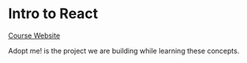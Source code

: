 # Intro to React

[Course Website](https://react-v8.holt.courses/lessons/welcome/intro)

Adopt me! is the project we are building while learning these concepts.
